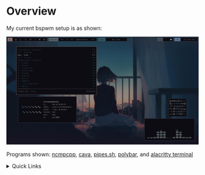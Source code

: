 # Overview

My current bspwm setup is as shown:

![.](scrots/desktop-1-scrot.png)

Programs shown: [ncmpcpp](https://github.com/ncmpcpp/ncmpcpp), [cava](https://github.com/karlstav/cava), [pipes.sh](https://github.com/pipeseroni/pipes.sh), [polybar](https://github.com/polybar/polybar), and [alacritty terminal](https://github.com/alacritty/alacritty)

<details>
<summary>Quick Links</summary>

- [Installation (General)](https://github.com/co1ncidence/rofi#Intstallation-(General))
- [Setup and Configuration (Polybar)](https://github.com/co1ncidence/rofi#Setup-and-Configuration-(Polybar))

# Installation (General)

# Setup and configuration (Polybar)

